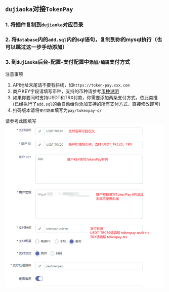 ## `dujiaoka`对接`TokenPay`

### 1. 将插件复制到`dujiaoka`对应目录
### 2. 将`database`内的`add.sql`内的sql语句，复制到你的mysql执行（也可以跳过这一步手动添加）
### 3. 到`dujiaoka`后台-**配置**-**支付配置**中`添加/编辑`支付方式
注意事项
1. API地址末尾请不要有斜线，如`https://token-pay.xxx.com`  
2. 商户KEY字段请填写币种，支持的币种请参考[币种说明](../../Wiki/Currency.md) 
3. 如果你要同时支持USDT和TRX付款，你需要添加两条支付方式，依此类推 (已经执行了`add.sql`的会自动给你添加支持的所有支付方式，直接修改即可)  
4. 扫码版本请将`支付路由`填写为`pay/tokenpay-qr`

请参考此图填写
<img src="../../Wiki/imgs/dujiaoka-payment.png" alt="dujiaoka支付方式配置"/>